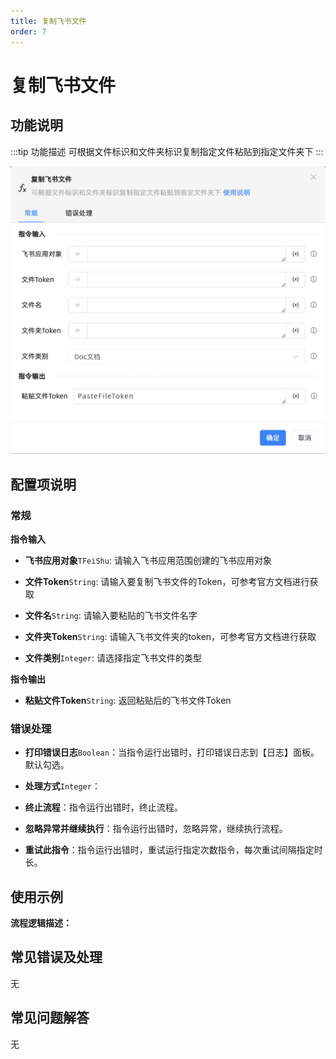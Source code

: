```yaml
---
title: 复制飞书文件
order: 7
---
```


# 复制飞书文件

## 功能说明

:::tip 功能描述
可根据文件标识和文件夹标识复制指定文件粘贴到指定文件夹下
:::

![复制飞书文件](../../../../assets/复制飞书文件_command.png)

## 配置项说明

### 常规

**指令输入**

- **飞书应用对象**`TFeiShu`: 请输入飞书应用范围创建的飞书应用对象

- **文件Token**`String`: 请输入要复制飞书文件的Token，可参考官方文档进行获取

- **文件名**`String`: 请输入要粘贴的飞书文件名字

- **文件夹Token**`String`: 请输入飞书文件夹的token，可参考官方文档进行获取

- **文件类别**`Integer`: 请选择指定飞书文件的类型


**指令输出**

- **粘贴文件Token**`String`: 返回粘贴后的飞书文件Token

### 错误处理

- **打印错误日志**`Boolean`：当指令运行出错时，打印错误日志到【日志】面板。默认勾选。

- **处理方式**`Integer`：

 - **终止流程**：指令运行出错时，终止流程。

 - **忽略异常并继续执行**：指令运行出错时，忽略异常，继续执行流程。

 - **重试此指令**：指令运行出错时，重试运行指定次数指令，每次重试间隔指定时长。

## 使用示例

**流程逻辑描述：** 

## 常见错误及处理

无

## 常见问题解答

无

